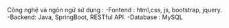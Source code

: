 Công nghệ và ngôn ngữ sử dụng :
  -Fontend : html,css, js, bootstrap, jquery.
  -Backend: Java, SpringBoot, RESTful API.
  -Database : MySQL
